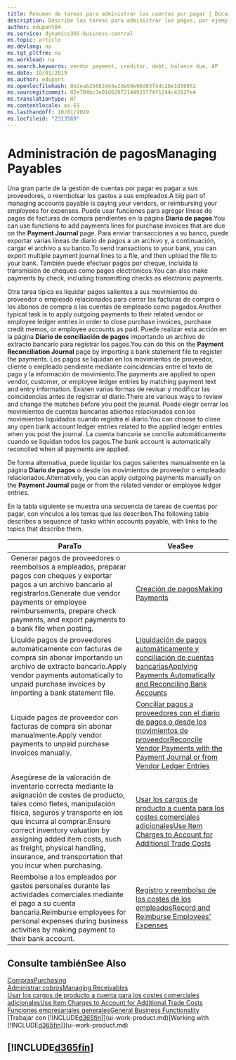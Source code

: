```yaml
---
title: Resumen de tareas para administrar las cuentas por pagar | Documentos de Microsoft
description: Describe las tareas para administrar los pagos, por ejemplo, los pagos a acreedores o la liquidación de pagos salientes en movimientos para cerrar facturas o abonos.
author: edupont04
ms.service: dynamics365-business-central
ms.topic: article
ms.devlang: na
ms.tgt_pltfrm: na
ms.workload: na
ms.search.keywords: vendor payment, creditor, debt, balance due, AP
ms.date: 10/01/2019
ms.author: edupont
ms.openlocfilehash: 8e2ea625682444e2de50e96d03f4dc28e1d30852
ms.sourcegitcommit: 02e704bc3e01d62072144919774f1244c42827e4
ms.translationtype: HT
ms.contentlocale: es-ES
ms.lasthandoff: 10/01/2019
ms.locfileid: "2313569"
---
```

# <a name="managing-payables"></a><span data-ttu-id="a6a88-103">Administración de pagos</span><span class="sxs-lookup"><span data-stu-id="a6a88-103">Managing Payables</span></span>

<span data-ttu-id="a6a88-104">Una gran parte de la gestión de cuentas por pagar es pagar a sus proveedores, o reembolsar los gastos a sus empleados.</span><span class="sxs-lookup"><span data-stu-id="a6a88-104">A big part of managing accounts payable is paying your vendors, or reimbursing your employees for expenses.</span></span> <span data-ttu-id="a6a88-105">Puede usar funciones para agregar líneas de pagos de facturas de compra pendientes en la página **Diario de pagos**.</span><span class="sxs-lookup"><span data-stu-id="a6a88-105">You can use functions to add payments lines for purchase invoices that are due on the **Payment Journal** page.</span></span> <span data-ttu-id="a6a88-106">Para enviar transacciones a su banco, puede exportar varias líneas de diario de pagos a un archivo y, a continuación, cargar el archivo a su banco.</span><span class="sxs-lookup"><span data-stu-id="a6a88-106">To send transactions to your bank, you can export multiple payment journal lines to a file, and then upload the file to your bank.</span></span> <span data-ttu-id="a6a88-107">También puede efectuar pagos por cheque, incluida la transmisión de cheques como pagos electrónicos.</span><span class="sxs-lookup"><span data-stu-id="a6a88-107">You can also make payments by check, including transmitting checks as electronic payments.</span></span>

<span data-ttu-id="a6a88-108">Otra tarea típica es liquidar pagos salientes a sus movimientos de proveedor o empleado relacionados para cerrar las facturas de compra o los abonos de compra o las cuentas de empleado como pagados.</span><span class="sxs-lookup"><span data-stu-id="a6a88-108">Another typical task is to apply outgoing payments to their related vendor or employee ledger entries in order to close purchase invoices, purchase credit memos, or employee accounts as paid.</span></span> <span data-ttu-id="a6a88-109">Puede realizar esta acción en la página **Diario de conciliación de pagos** importando un archivo de extracto bancario para registrar los pagos.</span><span class="sxs-lookup"><span data-stu-id="a6a88-109">You can do this on the **Payment Reconciliation Journal** page by importing a bank statement file to register the payments.</span></span> <span data-ttu-id="a6a88-110">Los pagos se liquidan en los movimientos de proveedor, cliente o empleado pendiente mediante coincidencias entre el texto de pago y la información de movimiento.</span><span class="sxs-lookup"><span data-stu-id="a6a88-110">The payments are applied to open vendor, customer, or employee ledger entries by matching payment text and entry information.</span></span> <span data-ttu-id="a6a88-111">Existen varias formas de revisar y modificar las coincidencias antes de registrar el diario.</span><span class="sxs-lookup"><span data-stu-id="a6a88-111">There are various ways to review and change the matches before you post the journal.</span></span> <span data-ttu-id="a6a88-112">Puede elegir cerrar los movimientos de cuentas bancarias abiertos relacionados con los movimientos liquidados cuando registra el diario.</span><span class="sxs-lookup"><span data-stu-id="a6a88-112">You can choose to close any open bank account ledger entries related to the applied ledger entries when you post the journal.</span></span> <span data-ttu-id="a6a88-113">La cuenta bancaria se concilia automáticamente cuando se liquidan todos los pagos.</span><span class="sxs-lookup"><span data-stu-id="a6a88-113">The bank account is automatically reconciled when all payments are applied.</span></span>

<span data-ttu-id="a6a88-114">De forma alternativa, puede liquidar los pagos salientes manualmente en la página **Diario de pagos** o desde los movimientos de proveedor o empleado relacionados.</span><span class="sxs-lookup"><span data-stu-id="a6a88-114">Alternatively, you can apply outgoing payments manually on the **Payment Journal** page or from the related vendor or employee ledger entries.</span></span>

<span data-ttu-id="a6a88-115">En la tabla siguiente se muestra una secuencia de tareas de cuentas por pagar, con vínculos a los temas que las describen.</span><span class="sxs-lookup"><span data-stu-id="a6a88-115">The following table describes a sequence of tasks within accounts payable, with links to the topics that describe them.</span></span>

| <span data-ttu-id="a6a88-116">Para</span><span class="sxs-lookup"><span data-stu-id="a6a88-116">To</span></span> | <span data-ttu-id="a6a88-117">Vea</span><span class="sxs-lookup"><span data-stu-id="a6a88-117">See</span></span> |
| --- | --- |
| <span data-ttu-id="a6a88-118">Generar pagos de proveedores o reembolsos a empleados, preparar pagos con cheques y exportar pagos a un archivo bancario al registrarlos.</span><span class="sxs-lookup"><span data-stu-id="a6a88-118">Generate due vendor payments or employee reimbursements, prepare check payments, and export payments to a bank file when posting.</span></span> |[<span data-ttu-id="a6a88-119">Creación de pagos</span><span class="sxs-lookup"><span data-stu-id="a6a88-119">Making Payments</span></span>](payables-make-payments.md) |
| <span data-ttu-id="a6a88-120">Liquide pagos de proveedores automáticamente con facturas de compra sin abonar importando un archivo de extracto bancario.</span><span class="sxs-lookup"><span data-stu-id="a6a88-120">Apply vendor payments automatically to unpaid purchase invoices by importing a bank statement file.</span></span> |[<span data-ttu-id="a6a88-121">Liquidación de pagos automáticamente y conciliación de cuentas bancarias</span><span class="sxs-lookup"><span data-stu-id="a6a88-121">Applying Payments Automatically and Reconciling Bank Accounts</span></span>](receivables-apply-payments-auto-reconcile-bank-accounts.md) |
| <span data-ttu-id="a6a88-122">Liquide pagos de proveedor con facturas de compra sin abonar manualmente.</span><span class="sxs-lookup"><span data-stu-id="a6a88-122">Apply vendor payments to unpaid purchase invoices manually.</span></span> |[<span data-ttu-id="a6a88-123">Conciliar pagos a proveedores con el diario de pagos o desde los movimientos de proveedor</span><span class="sxs-lookup"><span data-stu-id="a6a88-123">Reconcile Vendor Payments with the Payment Journal or from Vendor Ledger Entries</span></span>](payables-how-apply-purchase-transactions-manually.md) |
|<span data-ttu-id="a6a88-124">Asegúrese de la valoración de inventario correcta mediante la asignación de costes de producto, tales como fletes, manipulación física, seguros y transporte en los que incurra al comprar.</span><span class="sxs-lookup"><span data-stu-id="a6a88-124">Ensure correct inventory valuation by assigning added item costs, such as freight, physical handling, insurance, and transportation that you incur when purchasing.</span></span>|[<span data-ttu-id="a6a88-125">Usar los cargos de producto a cuenta para los costes comerciales adicionales</span><span class="sxs-lookup"><span data-stu-id="a6a88-125">Use Item Charges to Account for Additional Trade Costs</span></span>](payables-how-assign-item-charges.md)|
|<span data-ttu-id="a6a88-126">Reembolse a los empleados por gastos personales durante las actividades comerciales mediante el pago a su cuenta bancaria.</span><span class="sxs-lookup"><span data-stu-id="a6a88-126">Reimburse employees for personal expenses during business activities by making payment to their bank account.</span></span>|[<span data-ttu-id="a6a88-127">Registro y reembolso de los costes de los empleados</span><span class="sxs-lookup"><span data-stu-id="a6a88-127">Record and Reimburse Employees' Expenses</span></span>](finance-how-record-reimburse-employee-expenses.md)|

## <a name="see-also"></a><span data-ttu-id="a6a88-128">Consulte también</span><span class="sxs-lookup"><span data-stu-id="a6a88-128">See Also</span></span>
[<span data-ttu-id="a6a88-129">Compras</span><span class="sxs-lookup"><span data-stu-id="a6a88-129">Purchasing</span></span>](purchasing-manage-purchasing.md)  
[<span data-ttu-id="a6a88-130">Administrar cobros</span><span class="sxs-lookup"><span data-stu-id="a6a88-130">Managing Receivables</span></span>](receivables-manage-receivables.md)  
[<span data-ttu-id="a6a88-131">Usar los cargos de producto a cuenta para los costes comerciales adicionales</span><span class="sxs-lookup"><span data-stu-id="a6a88-131">Use Item Charges to Account for Additional Trade Costs</span></span>](payables-how-assign-item-charges.md)  
[<span data-ttu-id="a6a88-132">Funciones empresariales generales</span><span class="sxs-lookup"><span data-stu-id="a6a88-132">General Business Functionality</span></span>](ui-across-business-areas.md)  
<span data-ttu-id="a6a88-133">[Trabajar con [!INCLUDE[d365fin](includes/d365fin_md.md)]](ui-work-product.md)</span><span class="sxs-lookup"><span data-stu-id="a6a88-133">[Working with [!INCLUDE[d365fin](includes/d365fin_md.md)]](ui-work-product.md)</span></span>

## [!INCLUDE[d365fin](includes/free_trial_md.md)]  
